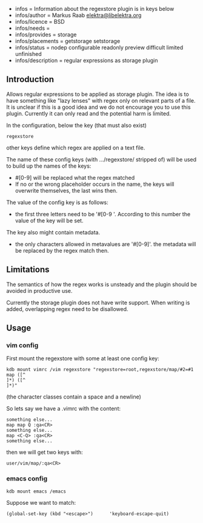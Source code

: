 - infos = Information about the regexstore plugin is in keys below
- infos/author = Markus Raab <elektra@libelektra.org>
- infos/licence = BSD
- infos/needs =
- infos/provides = storage
- infos/placements = getstorage setstorage
- infos/status = nodep configurable readonly preview difficult limited unfinished
- infos/description = regular expressions as storage plugin

## Introduction

Allows regular expressions to be applied as storage plugin.
The idea is to have something like "lazy lenses" with regex
only on relevant parts of a file. It is unclear if this is
a good idea and we do not encourage you to use this plugin.
Currently it can only read and the potential harm is limited.

In the configuration, below the key (that must also exist)

    regexstore

other keys define which regex are applied on a text file.

The name of these config keys (with .../regexstore/ stripped of)
will be used to build up the names of the keys:
- #[0-9] will be replaced what the regex matched
- If no or the wrong placeholder occurs in the name,
  the keys will overwrite themselves, the last wins then.

The value of the config key is as follows:
- the first three letters need to be '#[0-9 '.
According to this number the value of the key will be set.

The key also might contain metadata.
- the only characters allowed in metavalues are '#[0-9]'.
the metadata will be replaced by the regex match then.

## Limitations

The semantics of how the regex works is unsteady and the plugin should
be avoided in productive use.

Currently the storage plugin does not have write support. When writing
is added, overlapping regex need to be disallowed.

## Usage

### vim config

First mount the regexstore with some at least one config key:

    kdb mount vimrc /vim regexstore "regexstore=root,regexstore/map/#2=#1 map ([^ 
    ]*) ([^ 
    ]*)"

(the character classes contain a space and a newline)

So lets say we have a .vimrc with the content:

    something else...
    map map Q :qa<CR>
    something else...
    map <C-Q> :qa<CR>
    something else...

then we will get two keys with:

    user/vim/map/:qa<CR>

### emacs config

    kdb mount emacs /emacs

Suppose we want to match:

    (global-set-key (kbd "<escape>")      'keyboard-escape-quit)

